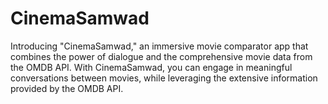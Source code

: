 # CinemaSamwad
 Introducing "CinemaSamwad," an immersive movie comparator app that combines the power of dialogue and the comprehensive movie data from the OMDB API. With CinemaSamwad, you can engage in meaningful conversations between movies, while leveraging the extensive information provided by the OMDB API.
